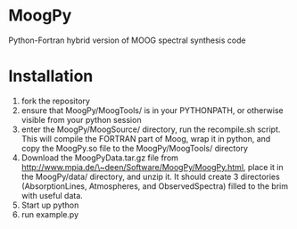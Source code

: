 # MoogPy
Python-Fortran hybrid version of MOOG spectral synthesis code


# Installation
1) fork the repository
2) ensure that MoogPy/MoogTools/ is in your PYTHONPATH, or otherwise visible from your python session
3) enter the MoogPy/MoogSource/ directory, run the recompile.sh script.  This will compile the FORTRAN part of Moog, wrap it in python, and copy the MoogPy.so file to the MoogPy/MoogTools/ directory
4) Download the MoogPyData.tar.gz file from http://www.mpia.de/\~deen/Software/MoogPy/MoogPy.html, place it in the MoogPy/data/ directory, and unzip it.  It should create 3 directories (AbsorptionLines, Atmospheres, and ObservedSpectra) filled to the brim with useful data.
5) Start up python
6) run example.py
